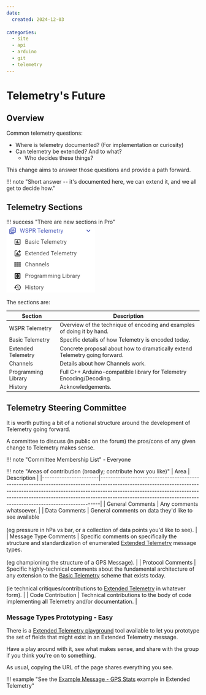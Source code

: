 ```yaml
---
date:
  created: 2024-12-03

categories:
  - site
  - api
  - arduino
  - git
  - telemetry
---
```



# Telemetry's Future

## Overview

Common telemetry questions:

- Where is telemetry documented? (For implementation or curiosity)
- Can telemetry be extended? And to what?
    - Who decides these things?

This change aims to answer those questions and provide a path forward.

!!! note "Short answer -- it's documented here, we can extend it, and we all get to decide how."

<!-- more -->


## Telemetry Sections

!!! success "There are new sections in Pro"
    ![](image.png)


The sections are:

| Section             | Description                                                                 |
|---------------------|-----------------------------------------------------------------------------|
| WSPR Telemetry      | Overview of the technique of encoding and examples of doing it by hand.     |
| Basic Telemetry     | Specific details of how Telemetry is encoded today.                         |
| Extended Telemetry  | Concrete proposal about how to dramatically extend Telemetry going forward. |
| Channels            | Details about how Channels work.                                            |
| Programming Library | Full C++ Arduino-compatible library for Telemetry Encoding/Decoding.        |
| History             | Acknowledgements.                                                           |


## Telemetry Steering Committee

It is worth putting a bit of a notional structure around the development of Telemetry going forward.

A committee to discuss (in public on the forum) the pros/cons of any given change to Telemetry makes sense.

!!! note "Committee Membership List"
    - Everyone

!!! note "Areas of contribution (broadly; contribute how you like)"
    | Area                  | Description                                                                                                                                                                                                                                                                                                            |
    |-----------------------|------------------------------------------------------------------------------------------------------------------------------------------------------------------------------------------------------------------------------------------------------------------------------------------------------------------------|
    | General Comments      | Any comments whatsoever.                                                                                                                                                                                                                                                                                               |
    | Data Comments         | General comments on data they'd like to see available<br/><br/>(eg pressure in hPa vs bar, or a collection of data points you'd like to see).                                                                                                                                                                          |
    | Message Type Comments | Specific comments on specifically the structure and standardization of enumerated [Extended Telemetry](../../../pro/telemetry/extended/README.md) message types.<br/><br/>(eg championing the structure of a GPS Message).                                                                                             |
    | Protocol Comments     | Specific highly-technical comments about the fundamental architecture of any extension to the [Basic Telemetry](../../../pro/telemetry/basic/README.md) scheme that exists today.<br/><br/>(ie technical critiques/contributions to [Extended Telemetry](../../../pro/telemetry/extended/README.md) in whatever form). |
    | Code Contribution     | Technical contributions to the body of code implementing all Telemetry and/or documentation.                                                                                                                                                                                                                           |


### Message Types Prototyping - Easy

There is a <a href="/pro/codec/" target="_blank">Extended Telemetry playground</a> tool available to let you prototype the set of fields that might exist in an Extended Telemetry message.

Have a play around with it, see what makes sense, and share with the group if you think you're on to something.

As usual, copying the URL of the page shares everything you see.

!!! example "See the [Example Message - GPS Stats](../../../pro/telemetry/extended/README.md#example-message-gps-stats) example in Extended Telemetry"


